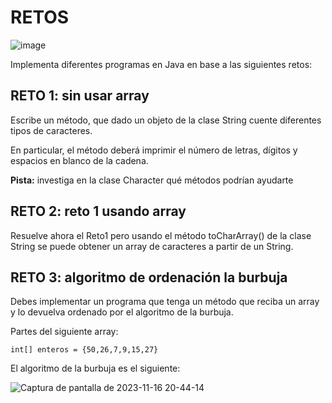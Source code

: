 # RETOS
![image](https://github.com/profeMelola/Programacion-03-2023-24/assets/91023374/31792ba2-4e63-49d6-b91b-0e00f7dd09a6)


Implementa diferentes programas en Java en base a las siguientes retos:

## RETO 1: sin usar array

Escribe un método, que dado un objeto de la clase String cuente diferentes tipos de caracteres. 

En particular, el método deberá imprimir el número de letras, dígitos y espacios en blanco de la cadena.

**Pista:** investiga en la clase Character qué métodos podrían ayudarte

## RETO 2: reto 1 usando array

Resuelve ahora el Reto1 pero usando el método toCharArray() de la clase String se puede obtener un array de caracteres a partir de un String.

## RETO 3: algoritmo de ordenación la burbuja

Debes implementar un programa que tenga un método que reciba un array y lo devuelva ordenado por el algoritmo de la burbuja.

Partes del siguiente array:

```
int[] enteros = {50,26,7,9,15,27}
```

El algoritmo de la burbuja es el siguiente:

![Captura de pantalla de 2023-11-16 20-44-14](https://github.com/profeMelola/Programacion-04-2023-24/assets/91023374/228b18d2-1d96-44a6-9ccf-e16e613e7a21)

